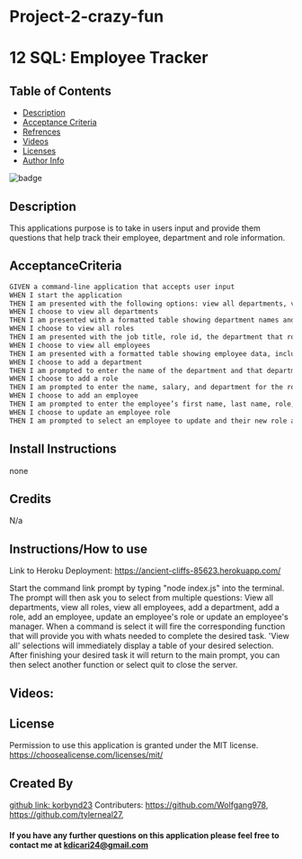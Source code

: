# Project-2-crazy-fun

# 12 SQL: Employee Tracker

## Table of Contents

- [Description](#description)
- [Acceptance Criteria](#acceptancecriteria)
- [Refrences](#references)
- [Videos](#videos)
- [Licenses](#license)
- [Author Info](#license)

![badge](https://img.shields.io/badge/license-MIT-brightorange)



## Description
This applications purpose is to take in users input and provide them questions that help track their employee, department and role information.

## AcceptanceCriteria

```md
GIVEN a command-line application that accepts user input
WHEN I start the application
THEN I am presented with the following options: view all departments, view all roles, view all employees, add a department, add a role, add an employee, and update an employee role
WHEN I choose to view all departments
THEN I am presented with a formatted table showing department names and department ids
WHEN I choose to view all roles
THEN I am presented with the job title, role id, the department that role belongs to, and the salary for that role
WHEN I choose to view all employees
THEN I am presented with a formatted table showing employee data, including employee ids, first names, last names, job titles, departments, salaries, and managers that the employees report to
WHEN I choose to add a department
THEN I am prompted to enter the name of the department and that department is added to the database
WHEN I choose to add a role
THEN I am prompted to enter the name, salary, and department for the role and that role is added to the database
WHEN I choose to add an employee
THEN I am prompted to enter the employee’s first name, last name, role, and manager, and that employee is added to the database
WHEN I choose to update an employee role
THEN I am prompted to select an employee to update and their new role and this information is updated in the database 
```


## Install Instructions
none

## Credits
N/a

## Instructions/How to use

Link to Heroku Deployment: https://ancient-cliffs-85623.herokuapp.com/

Start the command link prompt by typing "node index.js" into the terminal. The prompt will then ask you to select from multiple questions: View all departments, view all roles, view all employees, add a department, add a role, add an employee, update an employee's role or update an employee's manager. When a command is select it will fire the corresponding function that will provide you with whats needed to complete the desired task. 'View all' selections will immediately display a table of your desired selection. After finishing your desired task it will return to the main prompt, you can then select another function or select quit to close the server.

## Videos:







## License
Permission to use this application is granted under the MIT license. https://choosealicense.com/licenses/mit/

## Created By
[github link: korbynd23](https://github.com/korbynd23)
Contributers: https://github.com/Wolfgang978, https://github.com/tylerneal27, 


#### If you have any further questions on this application please feel free to contact me at kdicari24@gmail.com
